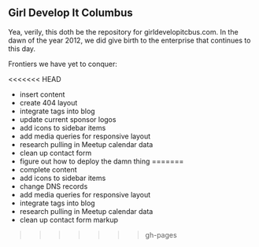 ## Girl Develop It Columbus

Yea, verily, this doth be the repository for girldevelopitcbus.com. In the dawn of the year 2012, we did give birth to the enterprise that continues to this day.

Frontiers we have yet to conquer:

<<<<<<< HEAD
* insert content
* create 404 layout
* integrate tags into blog
* update current sponsor logos
* add icons to sidebar items
* add media queries for responsive layout
* research pulling in Meetup calendar data
* clean up contact form
* figure out how to deploy the damn thing
=======
* complete content
* add icons to sidebar items
* change DNS records
* add media queries for responsive layout
* integrate tags into blog
* research pulling in Meetup calendar data
* clean up contact form markup
>>>>>>> gh-pages
